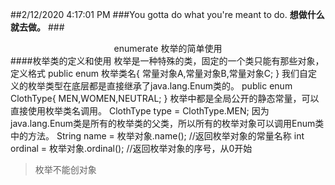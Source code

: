 ##2/12/2020 4:17:01 PM 
###You gotta do what you're meant to do.
**想做什么就去做。**
###<center>enumerate 枚举的简单使用</center>
####枚举类的定义和使用
	枚举是一种特殊的类，固定的一个类只能有那些对象，定义格式
		public enum 枚举类名{
			常量对象A,常量对象B,常量对象C;
		}
	我们自定义的枚举类型在底层都是直接继承了java.lang.Enum类的。
		public enum ClothType{
			MEN,WOMEN,NEUTRAL;
		}
	枚举中都是全局公开的静态常量，可以直接使用枚举类名调用。
		ClothType type = ClothType.MEN;
	因为java.lang.Enum类是所有的枚举类的父类，所以所有的枚举对象可以调用Enum类中的方法。
		String name = 枚举对象.name(); //返回枚举对象的常量名称
		int ordinal = 枚举对象.ordinal(); //返回枚举对象的序号，从0开始

>枚举不能创对象

